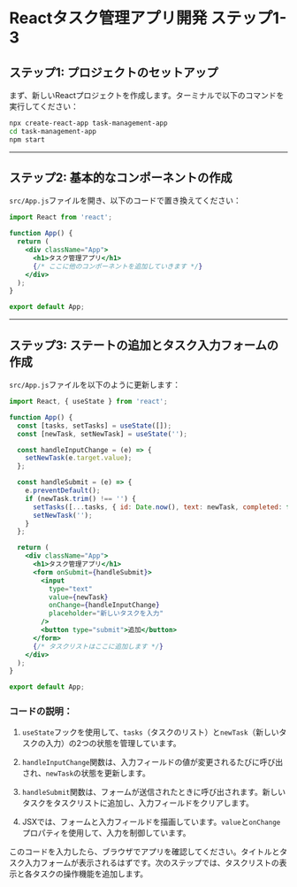 # Reactタスク管理アプリ開発 ステップ1-3

## ステップ1: プロジェクトのセットアップ

まず、新しいReactプロジェクトを作成します。ターミナルで以下のコマンドを実行してください：

```bash
npx create-react-app task-management-app
cd task-management-app
npm start
```

---

## ステップ2: 基本的なコンポーネントの作成

`src/App.js`ファイルを開き、以下のコードで置き換えてください：

```jsx
import React from 'react';

function App() {
  return (
    <div className="App">
      <h1>タスク管理アプリ</h1>
      {/* ここに他のコンポーネントを追加していきます */}
    </div>
  );
}

export default App;
```

---

## ステップ3: ステートの追加とタスク入力フォームの作成

`src/App.js`ファイルを以下のように更新します：

```jsx
import React, { useState } from 'react';

function App() {
  const [tasks, setTasks] = useState([]);
  const [newTask, setNewTask] = useState('');

  const handleInputChange = (e) => {
    setNewTask(e.target.value);
  };

  const handleSubmit = (e) => {
    e.preventDefault();
    if (newTask.trim() !== '') {
      setTasks([...tasks, { id: Date.now(), text: newTask, completed: false }]);
      setNewTask('');
    }
  };

  return (
    <div className="App">
      <h1>タスク管理アプリ</h1>
      <form onSubmit={handleSubmit}>
        <input
          type="text"
          value={newTask}
          onChange={handleInputChange}
          placeholder="新しいタスクを入力"
        />
        <button type="submit">追加</button>
      </form>
      {/* タスクリストはここに追加します */}
    </div>
  );
}

export default App;
```

### コードの説明：

1. `useState`フックを使用して、`tasks`（タスクのリスト）と`newTask`（新しいタスクの入力）の2つの状態を管理しています。

2. `handleInputChange`関数は、入力フィールドの値が変更されるたびに呼び出され、`newTask`の状態を更新します。

3. `handleSubmit`関数は、フォームが送信されたときに呼び出されます。新しいタスクをタスクリストに追加し、入力フィールドをクリアします。

4. JSXでは、フォームと入力フィールドを描画しています。`value`と`onChange`プロパティを使用して、入力を制御しています。

このコードを入力したら、ブラウザでアプリを確認してください。タイトルとタスク入力フォームが表示されるはずです。次のステップでは、タスクリストの表示と各タスクの操作機能を追加します。
